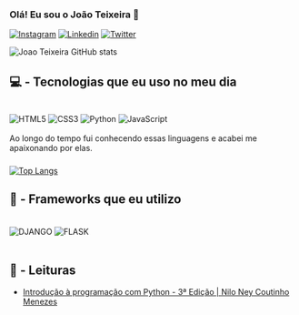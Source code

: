 ### Olá! Eu sou o João Teixeira 👋

[![Instagram](https://img.shields.io/badge/Instagram-E4405F?style=for-the-badge&logo=instagram&logoColor=white)](https://www.instagram.com/j0a0teixeira/)
[![Linkedin](https://img.shields.io/badge/LinkedIn-0077B5?style=for-the-badge&logo=linkedin&logoColor=white)](https://www.linkedin.com/in/jo%C3%A3o-vitor-teixeira-da-silva-8303011a4/)
[![Twitter](https://img.shields.io/badge/Twitter-1DA1F2?style=for-the-badge&logo=twitter&logoColor=white)](https://mobile.twitter.com/teixeiradixx)

![Joao Teixeira GitHub stats](https://github-readme-stats.vercel.app/api?username=jaoteixeira&show_icons=true&theme=radical)

## 💻 - Tecnologias que eu uso no meu dia 

<div style="display: inline_block"><br/>
    <img align="center" alt= "HTML5" src="https://img.shields.io/badge/HTML-239120?style=for-the-badge&logo=html5&logoColor=white"/>
    <img align="center" alt= "CSS3" src="https://img.shields.io/badge/CSS3-1572B6?style=for-the-badge&logo=css3&logoColor=white"/>
    <img align="center" alt= "Python" src="https://img.shields.io/badge/Python-14354C?style=for-the-badge&logo=python&logoColor=white"/>
    <img align="center" alt= "JavaScript" src="https://img.shields.io/badge/JavaScript-323330?style=for-the-badge&logo=javascript&logoColor=F7DF1E"/>
</div><br/>
 Ao longo do tempo fui conhecendo essas linguagens e acabei me apaixonando por elas.

###
[![Top Langs](https://github-readme-stats.vercel.app/api/top-langs/?username=jaoteixeira&layout=compact)](https://github.com/jaoteixeira/github-readme-stats)

## 🚀 - Frameworks que eu utilizo
<div style="display: inline_block"><br/>
    <img align="center" alt= "DJANGO" src="https://img.shields.io/badge/Django-092E20?style=for-the-badge&logo=django&logoColor=white"/>
    <img align="center" alt= "FLASK" src="https://img.shields.io/badge/Flask-000000?style=for-the-badge&logo=flask&logoColor=white"/>
</div><br/>


## 📖 - Leituras
- [Introdução à programação com Python - 3ª Edição | Nilo Ney Coutinho Menezes](https://www.novatec.com.br/livros/introducao-python-3ed/)

